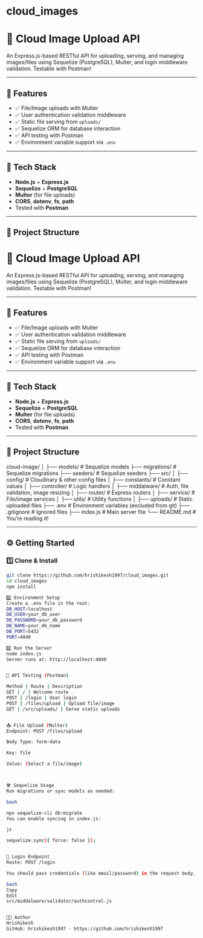 # cloud_images
# 📁 Cloud Image Upload API

An Express.js-based RESTful API for uploading, serving, and managing images/files using Sequelize (PostgreSQL), Multer, and login middleware validation. Testable with Postman!

---

## 🚀 Features

- ✅ File/Image uploads with Multer
- ✅ User authentication validation middleware
- ✅ Static file serving from `uploads/`
- ✅ Sequelize ORM for database interaction
- ✅ API testing with Postman
- ✅ Environment variable support via `.env`

---

## 🧱 Tech Stack

- **Node.js** + **Express.js**
- **Sequelize** + **PostgreSQL**
- **Multer** (for file uploads)
- **CORS**, **dotenv**, **fs**, **path**
- Tested with **Postman**

---

## 📁 Project Structure

# 📁 Cloud Image Upload API

An Express.js-based RESTful API for uploading, serving, and managing images/files using Sequelize (PostgreSQL), Multer, and login middleware validation. Testable with Postman!

---

## 🚀 Features

- ✅ File/Image uploads with Multer
- ✅ User authentication validation middleware
- ✅ Static file serving from `uploads/`
- ✅ Sequelize ORM for database interaction
- ✅ API testing with Postman
- ✅ Environment variable support via `.env`

---

## 🧱 Tech Stack

- **Node.js** + **Express.js**
- **Sequelize** + **PostgreSQL**
- **Multer** (for file uploads)
- **CORS**, **dotenv**, **fs**, **path**
- Tested with **Postman**

---

## 📁 Project Structure

cloud-image/ │
├── models/ # Sequelize models ├── migrations/ # Sequelize migrations ├── seeders/ # Sequelize seeders ├── src/ │ ├── config/ # Cloudinary & other config files │ ├── constants/ # Constant values │ ├── controller/ # Logic handlers │ ├── middalware/ # Auth, file validation, image resizing │ ├── router/ # Express routers │ ├── service/ # File/image services │ ├── utils/ # Utility functions │ ├── uploads/ # Static uploaded files ├── .env # Environment variables (excluded from git) ├── .gitignore # Ignored files ├── index.js # Main server file └── README.md # You’re reading it!



---

## ⚙️ Getting Started

### 1️⃣ Clone & Install

```bash
git clone https://github.com/hrishikesh1997/cloud_images.git
cd cloud_images
npm install

2️⃣ Environment Setup
Create a .env file in the root:
DB_HOST=localhost
DB_USER=your_db_user
DB_PASSWORD=your_db_password
DB_NAME=your_db_name
DB_PORT=5432
PORT=4040

3️⃣ Run the Server
node index.js
Server runs at: http://localhost:4040


🧪 API Testing (Postman)

Method | Route | Description
GET | / | Welcome route
POST | /login | User login
POST | /files/upload | Upload file/image
GET | /src/uploads/ | Serve static uploads


📤 File Upload (Multer)
Endpoint: POST /files/upload

Body Type: form-data

Key: file

Value: (Select a file/image)



🛠 Sequelize Usage
Run migrations or sync models as needed:

bash

npx sequelize-cli db:migrate
You can enable syncing in index.js:

js

sequelize.sync({ force: false });


🔐 Login Endpoint
Route: POST /login

You should pass credentials (like email/password) in the request body. The actual validation logic is inside:

bash
Copy
Edit
src/middalware/validator/authcontrol.js


🧑‍💻 Author
Hrishikesh
GitHub: hrishikesh1997 - https://github.com/hrishikesh1997




